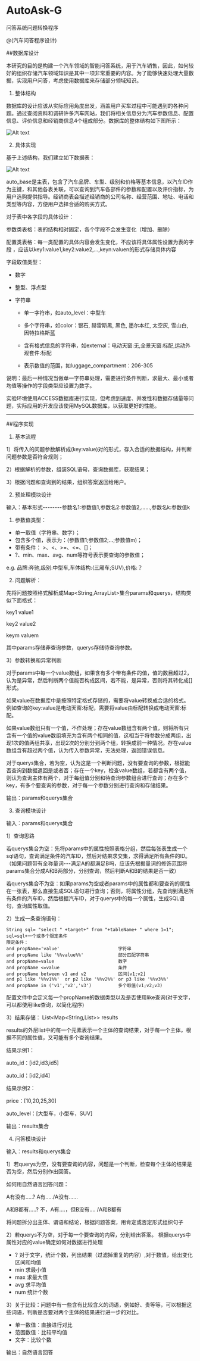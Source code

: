 AutoAsk-G
=========

问答系统问题转换程序

@(汽车问答程序设计)

##数据库设计

本研究的目的是构建一个汽车领域的智能问答系统，用于汽车销售，因此，如何较好的组织存储汽车领域知识是其中一项非常重要的内容。为了能够快速处理大量数据，实现用户问答，考虑使用数据库来存储部分领域知识。

1. 整体结构

 数据库的设计应该从实际应用角度出发，涵盖用户买车过程中可能遇到的各种问题。通过查阅资料和调研许多汽车网站，我们将相关信息分为汽车参数信息、配置信息、评价信息和经销商信息4个组成部分。数据库的整体结构如下图所示：
 
  ![Alt text](data:image,local://db1.png)
  
2. 具体实现
 
 基于上述结构，我们建立如下数据表：

 ![Alt text](data:image,local://db2.png)
 
 auto_base是主表，包含了汽车品牌、车型、级别和价格等基本信息，以汽车ID作为主键，和其他各表关联，可以查询到汽车各部件的参数和配置以及评价指标，为用户选购提供指导。经销商表会描述经销商的公司名称、经营范围、地址、电话和类型等内容，方便用户选择合适的购买方式。

 对于表中各字段的具体设计：
 
 参数类表格：表的结构相对固定，各个字段不会发生变化（增加、删除）
 
 配置类表格：每一类配置的具体内容会发生变化，不应该将具体属性设置为表的字段
，应该以key1:value1,key2:value2,...,keyn:valuen的形式存储具体内容

 字段取值类型：
 
 - 数字
 
 - 整型、浮点型
 
 - 字符串 
 
    - 单一字符串，如auto_level：中型车   
 
    - 多个字符串，如color：银石, 赫雷斯黑, 黑色, 墨尔本红, 太空灰, 雪山白, 因特拉格斯蓝
 
    - 含有格式信息的字符串，如external：电动天窗:无,全景天窗:标配,运动外观套件:标配
 
    - 表示数值的范围，如luggage_compartment：206-305  
 
  说明：最后一种情况当做单一字符串处理，需要进行条件判断，求最大、最小或者均值等操作的字段类型应设置为数字。
  
  实验环境使用ACCESS数据库进行实现，但考虑到速度、并发性和数据存储量等问题，实际应用的开发应该使用MySQL数据库，以获取更好的性能。
  
**********************************************************************

##程序实现
    
1. 基本流程

 1）将传入的问题参数解析成(key:value)对的形式，存入合适的数据结构，并判断问题参数是否符合规则；

 2）根据解析的参数，组装SQL语句，查询数据库，获取结果；
 
 3）根据问题和查询到的结果，组织答案返回给用户。
 
2. 预处理模块设计

 输入：基本形式--------参数名1:参数值1,参数名2:参数值2,……,参数名k:参数值k 
 1) 参数值类型：
 - 单一取值（字符串、数字）；
 - 包含多个值，表示为：(参数值1;参数值2;…;参数值m)；
 - 带有条件： >、<、>=、<=、[]；
 - ?、min、max、avg、num等符号表示要查询的参数值；

 e.g. 品牌:奔驰,级别:中型车,车体结构:(三厢车;SUV),价格:？
 
 2) 问题解析：

 先将问题按照格式解析成Map<String,ArrayList<String>>集合params和querys，结构类似下面格式：
 
 key1	value1
 
 key2	value2
 
 keym	valuem

 其中params存储非查询参数，querys存储待查询参数。
 
 3）参数转换和异常判断
 
 对于params中每一个value数组，如果含有多个带有条件的值，值的数目超过2，认为是异常，然后判断两个值能否构成区间，若不能，是异常，否则将其转化成[]形式。
 
 如果value在数据库中是按照特定格式存储的，需要将value转换成合适的格式。
例如查询的key:value是电动天窗:标配，需要将value由标配转换成电动天窗:标配。

 如果value数组只有一个值，不作处理；存在value数组含有两个值，则将所有只含有一个值的value数组填充为含有两个相同的值，这相当于将参数分成两组，出现1次的值两组共享，出现2次的分别分到两个组，转换成前一种情况。存在value数组含有超过两个值，认为传入参数异常，无法处理，返回错误信息。
 
 对于querys集合，若为空，认为这是一个判断问题，没有要查询的参数，根据能否查询到数据返回是或者否；存在一个key，检查value数组，若都含有两个值，则认为查询主体有两个，对于每组值分别和待查询参数组合进行查询；存在多个key，有多个要查询的参数，对于每一个参数分别进行查询和存储结果。  
 
 输出：params和querys集合
 
3. 查询模块设计

 输入：params和querys集合

 1）查询思路

 若querys集合为空：先将params中的属性按照表格分组，然后每张表生成一个sql语句，查询满足条件的汽车ID，然后对结果求交集，求得满足所有条件的ID。（如果问题带有全称量词---满足A的都满足B吗，应该先根据量词的修饰范围将params集合分成A和B两部分，分别查询，然后判断A和B的结果是否一致）

 若querys集合不为空：如果params为空或者params中的属性都和要查询的属性在一张表，那么直接生成SQL语句进行查询；否则，将属性分组，先查询到满足所有条件的汽车ID，然后根据汽车ID，对于querys中的每一个属性，生成SQL语句，查询属性取值。
 
 2）生成一条查询语句：

 ```
 String sql= "select " +target+" from "+tableName+ " where 1=1";
 sql=sql+一个或多个限定条件
 限定条件：
 and propName='value'                      字符串
 and propName like '%%value%%'             部分匹配字符串
 and propName=value                        数字
 and propName <=value                      条件 
 and propName between v1 and v2            区间[v1;v2]
 and p1 like '%%v1%%'  or p2 like '%%v2%%' or p3 like '%%v3%%'   
 and propName in ('v1','v2','v3')          多个取值(v1;v2;v3)
 ```

 配置文件中会定义每一个propName的数据类型以及是否使用like查询(对于文字，可以都使用like查询，以简化程序)
 
 3）结果存储：
 List<Map<String,List>> results
 
 results的外层list中的每一个元素表示一个主体的查询结果，对于每一个主体，根据不同的属性值，又可能有多个查询结果。
 
 结果示例1：

 auto_id：[id2,id3,id5]
 
 auto_id：[id2,id4]     

 结果示例2：
 
 price：[10,20,25,30]

 auto_level：[大型车，小型车，SUV]
 
 输出：results集合
 
4. 问答模块设计

 输入：results和querys集合

 1）若querys为空，没有要查询的内容，问题是一个判断，检查每个主体的结果是否为空，然后分别作出回答。

 如何用自然语言回答问题：
 
 A有没有.....?       A有...../A没有......  
 
 A和B都有.....?     不，A有....，但B没有....  /A和B都有

 将问题拆分出主体、谓语和结论，根据问题答案，用肯定或否定形式组织句子

 2）若querys不为空，对于每一个要查询的内容，分别给出答案。
根据querys中属性对应的value确定如何对数据进行处理
 - ?  对于文字，统计个数，列出结果（过滤掉重复的内容）,对于数值，给出变化区间和均值
 - min   求最小值
 - max  求最大值
 - avg   求平均值
 - num  统计个数

 3）关于比较：问题中有一些含有比较含义的词语，例如好、贵等等，可以根据这些词语，判断是否要对两个主体的结果进行进一步的对比。
 
 - 单一数值：直接进行对比
 - 范围数值：比较平均值
 - 文字：比较个数
  
 输出：自然语言回答



